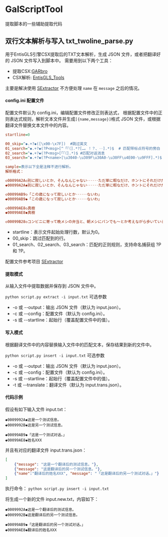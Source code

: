 # GalScriptTool
提取脚本的一些辅助提取代码

## 双行文本解析与写入 **txt_twoline_parse.py**

用于EntisGLS引擎CSX提取后的TXT文本解析，生成 JSON 文件，或者把翻译好的 JSON 文件写入到脚本中。
需要用到以下两个工具：
- 提取CSX:[GARbro](https://github.com/crskycode/GARbro)
- CSX解析: [EntisGLS_Tools](https://github.com/crskycode/EntisGLS_Tools)

主要是解决使用 [SExtractor](https://github.com/satan53x/SExtractor) 不方便处理 `name` 在 `message` 之后的情况。 

#### config.ini 配置文件
配置文件默认为 config.ini，编辑配置文件修改正则表达式，
根据配置文件中的正则表达式规则，解析文本文件并生成`[{name,message}]`格式 JSON 文件，或根据翻译文件替换文本文件中的内容。

```config.ini
startline=0

00_skip=^◆.+?◆([\x00-\x7F])  #跳过英文
01_search=^◆.+?◆(?P<msg>[^「『（].*?[…。！？、‥].*)$  # 匹配带标点符号的旁白
02_search=^◆.+?◆(?P<msg>[「『（].*)$ #匹配对话消息
03_search=^◆.+?◆(?P<name>[\u3040-\u309F\u30A0-\u30FF\u4E00-\u9FFF].*)$ #匹配对话消息的人名

sample=表示以下全是注释不进行解析。
解析格式：

◇00099A2A◇別に寂しいとか、そんなんじゃない‥‥‥ただ単に暇なだけ、ホントにそれだけだ。
◆00099A2A◆別に寂しいとか、そんなんじゃない‥‥‥ただ単に暇なだけ、ホントにそれだけだ。

◇00099AB9◇「この歳になって寂しいとか‥‥‥ないわ」
◆00099AB9◆「この歳になって寂しいとか‥‥‥ないわ」

◇00099AE8◇真樹
◆00099AE8◆真樹

◇00099B28◇コンビニに寄って晩メシの弁当と、朝メシにパンでも～とか考えながら歩いていると‥‥‥
```

- startline：表示文件起始处理行数，默认为0。
- 00_skip：跳过匹配到的行。
- 01_search、02_search、03_search：匹配的正则规则，支持命名捕获组 ?P<msg> 和 ?P<name>。

配置文件参考项目 [SExtractor](https://github.com/satan53x/SExtractor)


#### 提取模式
从输入文件中提取数据并保存到 JSON 文件中。

`python script.py extract -i input.txt`
可选参数
- -o 或 --output：输出 JSON 文件（默认为 input.json）。
- -c 或 --config：配置文件（默认为 config.ini）。
- -s 或 --startline：起始行（覆盖配置文件中的值）。

#### 写入模式
根据翻译文件中的内容替换输入文件中的匹配文本，保存结果到新的文件中。

`python script.py insert -i input.txt`
可选参数
- -o 或 --output：输出 JSON 文件（默认为 input.json）。
- -c 或 --config：配置文件（默认为 config.ini）。
- -s 或 --startline：起始行（覆盖配置文件中的值）。
- -t 或 --translate：翻译文件（默认为 input.trans.json）。

#### 代码示例
假设有如下输入文件 input.txt：
```
◆0009992A◆这是一个测试信息。
◆0009992B◆这是另一个测试信息。

◆00099AB9◆「这是一个测试对话。」
◆00099AE8◆姓名XXX
```
并且有对应的翻译文件 input.trans.json：

```json
[
    {"message": "这是一个翻译后的测试信息。"},
    {"message": "这是翻译后的另一个测试信息。"},
    {"name":"翻译后的姓名XXX", "message": "「这是翻译后的另一个测试对话。」"}
]
```

执行命令：
`python script.py insert -i input.txt`

将生成一个新的文件 input.new.txt，内容如下：
```
◆0009992A◆这是一个翻译后的测试信息。
◆0009992B◆这是翻译后的另一个测试信息。

◆00099AB9◆「这是翻译后的另一个测试对话。」
◆00099AE8◆翻译后的姓名XXX
```
